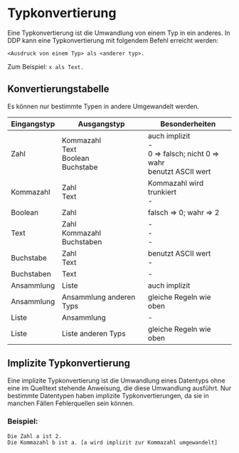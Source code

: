 # Typkonvertierung
Eine Typkonvertierung ist die Umwandlung von einem Typ in ein anderes. In DDP kann eine Typkonvertierung mit folgendem Befehl erreicht werden:

```ddp
<Ausdruck von einem Typ> als <anderer typ>.
```

Zum Beispiel: `x als Text.`

## Konvertierungstabelle
Es können nur bestimmte Typen in andere Umgewandelt werden.

| Eingangstyp | Ausgangstyp | Besonderheiten |
|-------------|-------------|----------------|
| Zahl | Kommazahl <br> Text <br> Boolean <br> Buchstabe | auch implizit <br>-<br> 0 => falsch; nicht 0 => wahr <br> benutzt ASCII wert |
| Kommazahl | Zahl <br> Text | Kommazahl wird trunkiert <br> - |
| Boolean | Zahl | falsch => 0; wahr => 2 |
| Text | Zahl <br> Kommazahl <br> Buchstaben | -<br>-<br>-<br> |
| Buchstabe | Zahl <br> Text | benutzt ASCII wert <br> - |
| Buchstaben | Text | - |
| Ansammlung | Liste | auch implizit |
| Ansammlung | Ansammlung anderen Typs | gleiche Regeln wie oben |
| Liste | Ansammlung | - |
| Liste | Liste anderen Typs | gleiche Regeln wie oben |

## Implizite Typkonvertierung
Eine implizite Typkonvertierung ist die Umwandlung eines Datentyps ohne eine im Quelltext stehende Anweisung, die diese Umwandlung ausführt. Nur bestimmte Datentypen haben implizite Typkonvertierungen, da sie in manchen Fällen Fehlerquellen sein können.

### Beispiel:
```ddp
Die Zahl a ist 2.
Die Kommazahl b ist a. [a wird implizit zur Kommazahl umgewandelt]
``` 